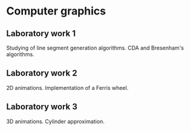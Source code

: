 # Computer graphics

## Laboratory work 1

Studying of line segment generation algorithms. CDA and Bresenham's algorithms.

## Laboratory work 2

2D animations. Implementation of a Ferris wheel.

## Laboratory work 3

3D animations. Cylinder approximation.